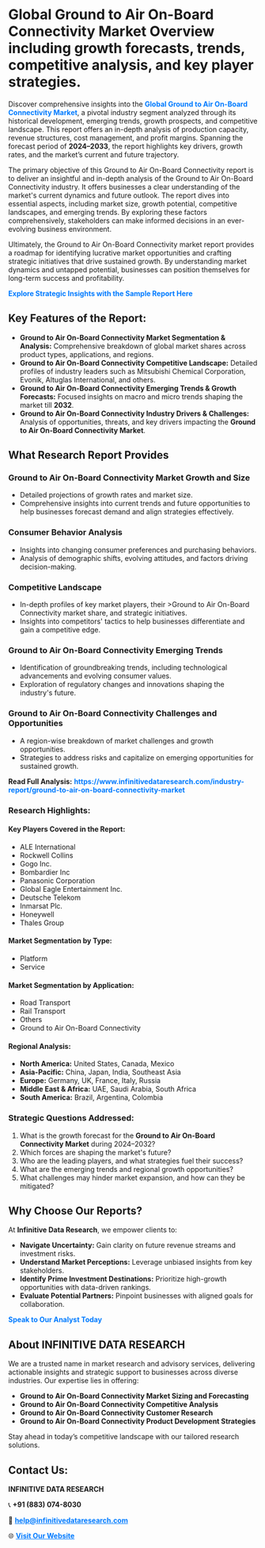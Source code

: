 <h1>Global Ground to Air On-Board Connectivity Market Overview including growth forecasts, trends, competitive analysis, and key player strategies.</h1>
<p>
Discover comprehensive insights into the 
<a href="https://www.infinitivedataresearch.com/industry-report/ground-to-air-on-board-connectivity-market" rel="dofollow" style="color: #007BFF; text-decoration: none;"><strong>Global Ground to Air On-Board Connectivity Market</strong></a>, a pivotal industry segment analyzed through its historical development, emerging trends, growth prospects, and competitive landscape. This report offers an in-depth analysis of production capacity, revenue structures, cost management, and profit margins. Spanning the forecast period of <strong>2024–2033</strong>, the report highlights key drivers, growth rates, and the market’s current and future trajectory.
</p>
<p>
The primary objective of this Ground to Air On-Board Connectivity report is to deliver an insightful and in-depth analysis of the Ground to Air On-Board Connectivity industry. It offers businesses a clear understanding of the market's current dynamics and future outlook. The report dives into essential aspects, including market size, growth potential, competitive landscapes, and emerging trends. By exploring these factors comprehensively, stakeholders can make informed decisions in an ever-evolving business environment.
</p>
<p>
Ultimately, the Ground to Air On-Board Connectivity market report provides a roadmap for identifying lucrative market opportunities and crafting strategic initiatives that drive sustained growth. By understanding market dynamics and untapped potential, businesses can position themselves for long-term success and profitability.
</p>
<p>
<a href="https://www.infinitivedataresearch.com/request-sample/reportId=110544" style="color: #007BFF; text-decoration: none;"><strong>Explore Strategic Insights with the Sample Report Here</strong></a>
</p>

<h2>Key Features of the Report:</h2>
<ul>
<li><strong>Ground to Air On-Board Connectivity Market Segmentation & Analysis:</strong> Comprehensive breakdown of global market shares across product types, applications, and regions.</li>
<li><strong>Ground to Air On-Board Connectivity Competitive Landscape:</strong> Detailed profiles of industry leaders such as Mitsubishi Chemical Corporation, Evonik, Altuglas International, and others.</li>
<li><strong>Ground to Air On-Board Connectivity Emerging Trends & Growth Forecasts:</strong> Focused insights on macro and micro trends shaping the market till <strong>2032</strong>.</li>
<li><strong>Ground to Air On-Board Connectivity Industry Drivers & Challenges:</strong> Analysis of opportunities, threats, and key drivers impacting the <strong>Ground to Air On-Board Connectivity Market</strong>.</li>
</ul>

<h2>What Research Report Provides</h2>
<h3>Ground to Air On-Board Connectivity Market Growth and Size</h3>
<ul>
<li>Detailed projections of growth rates and market size.</li>
<li>Comprehensive insights into current trends and future opportunities to help businesses forecast demand and align strategies effectively.</li>
</ul>

<h3>Consumer Behavior Analysis</h3>
<ul>
<li>Insights into changing consumer preferences and purchasing behaviors.</li>
<li>Analysis of demographic shifts, evolving attitudes, and factors driving decision-making.</li>
</ul>

<h3>Competitive Landscape</h3>
<ul>
<li>In-depth profiles of key market players, their >Ground to Air On-Board Connectivity market share, and strategic initiatives.</li>
<li>Insights into competitors' tactics to help businesses differentiate and gain a competitive edge.</li>
</ul>

<h3>Ground to Air On-Board Connectivity Emerging Trends</h3>
<ul>
<li>Identification of groundbreaking trends, including technological advancements and evolving consumer values.</li>
<li>Exploration of regulatory changes and innovations shaping the industry's future.</li>
</ul>

<h3>Ground to Air On-Board Connectivity Challenges and Opportunities</h3>
<ul>
<li>A region-wise breakdown of market challenges and growth opportunities.</li>
<li>Strategies to address risks and capitalize on emerging opportunities for sustained growth.</li>
</ul>
<p><strong>Read Full Analysis:</strong> <a href="https://www.infinitivedataresearch.com/industry-report/ground-to-air-on-board-connectivity-market" rel="dofollow" style="color: #007BFF; text-decoration: none;"><strong>https://www.infinitivedataresearch.com/industry-report/ground-to-air-on-board-connectivity-market</strong></a></p>
<h3>Research Highlights:</h3>
<h4>Key Players Covered in the Report:</h4>
<ul><li>ALE International</li><li>Rockwell Collins</li><li>Gogo Inc.</li><li>Bombardier Inc</li><li>Panasonic Corporation</li><li>Global Eagle Entertainment Inc.</li><li>Deutsche Telekom</li><li>Inmarsat Plc.</li><li>Honeywell</li><li>Thales Group</li></ul>
<h4>Market Segmentation by Type:</h4>
<ul><li>Platform</li><li>Service</li></ul>
<h4>Market Segmentation by Application:</h4>
<ul><li>Road Transport</li><li>Rail Transport</li><li>Others</li><li>Ground to Air On-Board Connectivity</li></ul>

<h4>Regional Analysis:</h4>
<ul>
<li><strong>North America:</strong> United States, Canada, Mexico</li>
<li><strong>Asia-Pacific:</strong> China, Japan, India, Southeast Asia</li>
<li><strong>Europe:</strong> Germany, UK, France, Italy, Russia</li>
<li><strong>Middle East & Africa:</strong> UAE, Saudi Arabia, South Africa</li>
<li><strong>South America:</strong> Brazil, Argentina, Colombia</li>
</ul>

<h3>Strategic Questions Addressed:</h3>
<ol>
<li>What is the growth forecast for the <strong>Ground to Air On-Board Connectivity Market</strong> during 2024–2032?</li>
<li>Which forces are shaping the market's future?</li>
<li>Who are the leading players, and what strategies fuel their success?</li>
<li>What are the emerging trends and regional growth opportunities?</li>
<li>What challenges may hinder market expansion, and how can they be mitigated?</li>
</ol>

<h2>Why Choose Our Reports?</h2>
<p>At <strong>Infinitive Data Research</strong>, we empower clients to:</p>
<ul>
<li><strong>Navigate Uncertainty:</strong> Gain clarity on future revenue streams and investment risks.</li>
<li><strong>Understand Market Perceptions:</strong> Leverage unbiased insights from key stakeholders.</li>
<li><strong>Identify Prime Investment Destinations:</strong> Prioritize high-growth opportunities with data-driven rankings.</li>
<li><strong>Evaluate Potential Partners:</strong> Pinpoint businesses with aligned goals for collaboration.</li>
</ul>
<p><a href="https://www.infinitivedataresearch.com/industry-report/ground-to-air-on-board-connectivity-market" rel="dofollow" style="color: #007BFF; text-decoration: none;"><strong>Speak to Our Analyst Today</strong></a></p>

<h2>About INFINITIVE DATA RESEARCH</h2>
<p>We are a trusted name in market research and advisory services, delivering actionable insights and strategic support to businesses across diverse industries. Our expertise lies in offering:</p>
<ul>
<li><strong>Ground to Air On-Board Connectivity Market Sizing and Forecasting</strong></li>
<li><strong>Ground to Air On-Board Connectivity Competitive Analysis</strong></li>
<li><strong>Ground to Air On-Board Connectivity Customer Research</strong></li>
<li><strong>Ground to Air On-Board Connectivity Product Development Strategies</strong></li>
</ul>
<p>Stay ahead in today’s competitive landscape with our tailored research solutions.</p>

<h2>Contact Us:</h2>
<p><strong>INFINITIVE DATA RESEARCH</strong></p>
<p>📞 <strong>+91 (883) 074-8030</strong></p>
<p>📧 <strong><a href="mailto:help@infinitivedataresearch.com" style="color: #007BFF;">help@infinitivedataresearch.com</a></strong></p>
<p>🌐 <strong><a href="https://www.infinitivedataresearch.com" rel="dofollow" style="color: #007BFF;">Visit Our Website</a></strong></p>